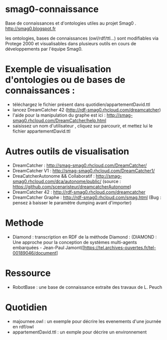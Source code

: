 # smag0-connaissance
Base de connaissances et d'ontologies utiles au projet Smag0 . http://smag0.blogspot.fr

les ontologies, bases de connaissances (owl/rdf/ttl...) sont modifiables via Protege 2000 et visualisables dans plusieurs outils en cours de développements par l'équipe Smag0.

# Exemple de visualisation d'ontologies ou de bases de connaissances :
- téléchargez le fichier présent dans quotidien/appartementDavid.ttl
- lancez DreamCatcher 42 (http://rdf-smag0.rhcloud.com/dreamcatcher)
- l'aide pour la manipulation du graphe est ici : http://smag-smag0.rhcloud.com/DreamCatcher/help.html
- saisissez un nom d'utilisateur , cliquez sur parcourir, et mettez lui le fichier appartementDavid.ttl


# Autres outils de visualisation

- DreamCatcher : http://smag-smag0.rhcloud.com/DreamCatcher/
- DreamCatcher V1 : http://smag-smag0.rhcloud.com/DreamCatcher1/
- DreaCatcherAutonome && Collaboratif : http://smag-smag0.rhcloud.com/dca/autonome/public/ (source : https://github.com/scenaristeur/dreamcatcherAutonome)
- DreamCatcher 42 : http://rdf-smag0.rhcloud.com/dreamcatcher
- DreamCatcher Graphe : http://rdf-smag0.rhcloud.com/smag.html (Bug : pensez à baisser le paramètre dumping avant d'importer)


# Methode
- Diamond : transcription en RDF de la méthode Diamond : (DIAMOND : Une approche pour la conception de
systèmes multi-agents embarquées - Jean-Paul Jamont([https://tel.archives-ouvertes.fr/tel-00189046/document]

# Ressource
- RobotBase : une base de connaissance extraite des travaux de L. Peuch

# Quotidien
-  majournee.owl : un exemple pour décrire les evenements d'une journée en rdf/owl
-  appartementDavid.ttl : un exmple pour décrire un environnement

